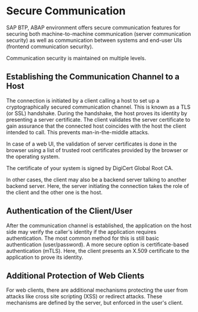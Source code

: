 <!-- loioe6105bbbd3084ef194fc5f7db8ab931a -->

# Secure Communication

SAP BTP, ABAP environment offers secure communication features for securing both machine-to-machine communication \(server communication security\) as well as communication between systems and end-user UIs \(frontend communication security\).

Communication security is maintained on multiple levels.



<a name="loioe6105bbbd3084ef194fc5f7db8ab931a__section_clj_rss_2bc"/>

## Establishing the Communication Channel to a Host

The connection is initiated by a client calling a host to set up a cryptographically secured communication channel. This is known as a TLS \(or SSL\) handshake. During the handshake, the host proves its identity by presenting a server certificate. The client validates the server certificate to gain assurance that the connected host coincides with the host the client intended to call. This prevents man-in-the-middle attacks.

In case of a web UI, the validation of server certificates is done in the browser using a list of trusted root certificates provided by the browser or the operating system.

The certificate of your system is signed by DigiCert Global Root CA.

In other cases, the client may also be a backend server talking to another backend server. Here, the server initiating the connection takes the role of the client and the other one is the host.



<a name="loioe6105bbbd3084ef194fc5f7db8ab931a__section_kp1_wss_2bc"/>

## Authentication of the Client/User

After the communication channel is established, the application on the host side may verify the caller's identity if the application requires authentication. The most common method for this is still basic authentication \(user/password\). A more secure option is certificate-based authentication \(mTLS\). Here, the client presents an X.509 certificate to the application to prove its identity.



<a name="loioe6105bbbd3084ef194fc5f7db8ab931a__section_lfy_yss_2bc"/>

## Additional Protection of Web Clients

For web clients, there are additional mechanisms protecting the user from attacks like cross site scripting \(XSS\) or redirect attacks. These mechanisms are defined by the server, but enforced in the user's client.

